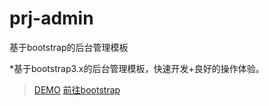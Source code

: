 # prj-admin
基于bootstrap的后台管理模板

*基于bootstrap3.x的后台管理模板，快速开发+良好的操作体验。

> [DEMO](http://bcqtt.github.io/prj-admin/)
> [前往bootstrap](http://www.bootcss.com/)

